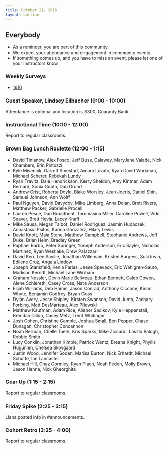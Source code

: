 ```yaml
---
title: October 21, 2016
layout: outline
---
```


## Everybody
- As a reminder, you are part of this community.
- We expect your attendance and engagement in community events.
- If something comes up, and you have to miss an event, please let one of your instructors know.

### Weekly Surveys

- [1610](https://goo.gl/forms/SH6Z5G81dawPjxpl2)  

### Guest Speaker, Lindsey Eilbacher (9:00 - 10:00)
Attendance is optional and location is S300, Guaranty Bank.

### Instructional Time (10:10 - 12:00)
Report to regular classrooms.

### Brown Bag Lunch Roulette (12:00 - 1:15)

* David Tinianow, Alex Fosco, Jeff Buss, Calaway, MaryJane Valade, Nick Chambers, Erin Pintozzi
* Kyle Misencik, Garrett Smestad, Amara Lovato, Ryan David Workman, Michael Scherer, Rebekah Lundy
* Ryan Travitz, Dale Hendrickson, Kerry Sheldon, Amy Kintner, Adam Bernard, Sonia Gupta, Dan Grund
* Andrew Crist, Roberta Doyle, Blake Worsley, Jean Joeris, Daniel Shin, Samuel Johnson, Ann Wolff
* Paul Nguyen, David Davydov, Mike Limberg, Anna Dolan, Brett Rivers, Matthew Packer, Gabrielle Procell
* Lauren Pesce, Dan Broadbent, Tommasina Miller, Caroline Powell, Vido Seaver, Brett Hevia, Lacey Knaff
* Mike Sausa, Megan Talbot, Daniel Rodriguez, Jasmin Hudacsek, Annastasia Psitos, Karina Gonzalez, Hilary Lewis
* David Knott, Maia Stone, Matthew Campbell, Stephanie Andrews, Jeff Duke, Brian Heim, Bradley Green
* Raphael Barbo, Peter Springer, Yoseph Anderson, Eric Sayler, Nicholas Martinez, Ryan Westlake, Drew Palazzari
* David Kerr, Lee Saville, Jonathan Willemain, Kristen Burgess, Susi Irwin, Edilene Cruz, Angela Lindow
* Joseph Stansfield, Kenia Farias, Jesse Spevack, Eric Wahlgren-Sauro, Madison Kerndt, Michael Lane Winham
* Graham Nessler, Devin Marie Beliveau, Ethan Bennett, Caleb Cowen, Alene Schlereth, Casey Cross, Nate Anderson
* Elijah Williams, Deb Hamel, Jason Conrad, Anthony Ciccone, Kinan Whyte, Benjamin Godfrey, Bryan Goss
* Dylan Avery, Jesse Shipley, Kirsten Swanson, David Junta, Zachary Forbing, Matt DesMarteau, Alex Pilewski
* Matthew Kaufman, Adam Rice, Alisher Sadikov, Kyle Heppenstall, Brendan Dillon, Casey Metz, Trent Whitinger
* Josh Cohen, Christine Gamble, Joshua Small, Ben Pepper, Chase Dunagan, Christopher Concannon
* Noah Berman, Chelle Tuerk, Kris Sparks, Mike Ziccardi, Laszlo Balogh, Robbie Smith
* Lucy Conklin, Jonathan Kimble, Patrick Wentz, Breana Knight, Phyllis Hugunien, Chelsea Skovgaard
* Justin Wood, Jennifer Soden, Marisa Burton, Nick Erhardt, Michael Schutte, Ian Lancaster
* Michael Hill, Chaz Gormley, Ryan Flach, Noah Peden, Molly Brown, Jason Hanna, Nick Gheorghita

### Gear Up (1:15 - 2:15)
Report to regular classrooms.

### Friday Spike (2:25 - 3:15)
Llana posted info in #announcements.

### Cohort Retro (3:25 - 4:00)
Report to regular classrooms.
